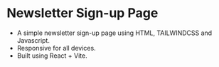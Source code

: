 # Newsletter Sign-up Page
- A simple newsletter sign-up page using HTML, TAILWINDCSS and Javascript.
- Responsive for all devices.
- Built using React + Vite.  